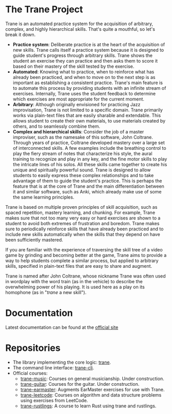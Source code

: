 # The Trane Project

Trane is an automated practice system for the acquisition of arbitrary, complex, and highly
hierarchical skills. That's quite a mouthful, so let's break it down.

- **Practice system**: Deliberate practice is at the heart of the acquisition of new skills. Trane
  calls itself a practice system because it is designed to guide student's progress through
  arbitrary skills. Trane shows the student an exercise they can practice and then asks them to
  score it based on their mastery of the skill tested by the exercise.
- **Automated**: Knowing what to practice, when to reinforce what has already been practiced, and
  when to move on to the next step is as important as establishing a consistent practice. Trane's
  main feature is to automate this process by providing students with an infinite stream of
  exercises. Internally, Trane uses the student feedback to determine which exercises are most
  appropriate for the current moment.
- **Arbitrary**: Although originally envisioned for practicing Jazz improvisation, Trane is not
  limited to a specific domain. Trane primarily works via plain-text files that are easily sharable
  and extendable. This allows student to create their own materials, to use materials created by
  others, and to seamlessly combine them. 
- **Complex and hierarchical skills**: Consider the job of a master improviser, such as the namesake
  of this software, John Coltrane. Through years of practice, Coltrane developed mastery over a
  large set of interconnected skills. A few examples include the breathing control to play the fiery
  stream of notes that characterize his style, the aural training to recognize and play in any key,
  and the fine motor skills to play the intricate lines of his solos. All these skills came together
  to create his unique and spiritually powerful sound. Trane is designed to allow students to easily
  express these complex relationships and to take advantage of them to guide the student's practice.
  This is perhaps the feature that is at the core of Trane and the main differentiation between it
  and similar software, such as Anki, which already make use of some the same learning principles.

Trane is based on multiple proven principles of skill acquisition, such as spaced repetition,
mastery learning, and chunking. For example, Trane makes sure that not too many very easy or hard
exercises are shown to a student to avoid both extremes of frustration and boredom. Trane makes sure
to periodically reinforce skills that have already been practiced and to include new skills
automatically when the skills that they depend on have been sufficiently mastered.

If you are familiar with the experience of traversing the skill tree of a video game by grinding and
becoming better at the game, Trane aims to provide a way to help students complete a similar
process, but applied to arbitrary skills, specified in plain-text files that are easy to share and
augment.

Trane is named after John Coltrane, whose nickname Trane was often used in wordplay with the word
train (as in the vehicle) to describe the overwhelming power of his playing. It is used here as a
play on its homophone (as in "*trane* a new skill").

# Documentation

Latest documentation can be found at the [official site](https://trane-project.github.io/)

# Repositories

- The library implementing the core logic: [trane](https://github.com/trane-project/trane).
- The command line interface: [trane-cli](https://github.com/trane-project/trane-cli).
- Official courses:
  - [trane-music](https://github.com/trane-project/trane-music): Courses on general musicianship. Under construction.
  - [trane-guitar](https://github.com/trane-project/trane-guitar): Courses for the guitar. Under construction.
  - [trane-earmaster](https://github.com/trane-project/trane-earmaster): Augments EarMaster exercises for use with Trane.
  - [trane-leetcode](https://github.com/trane-project/trane-leetcode): Courses on algorithm and data
  structure problems using exercises from LeetCode.
  - [trane-rustlings](https://github.com/trane-project/trane-rustlings): A course to learn Rust using
    trane and rustlings.
